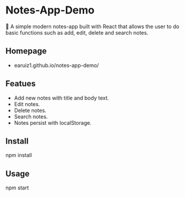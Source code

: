 # Notes-App-Demo
📘 A simple modern notes-app built with React that allows the user to do basic functions such as add, edit, delete and search notes.

## Homepage
* earuiz1.github.io/notes-app-demo/

## Featues
  * Add new notes with title and body text.
  * Edit notes.
  * Delete notes.
  * Search notes.
  * Notes persist with localStorage.

## Install 
npm install 

## Usage
npm start 
